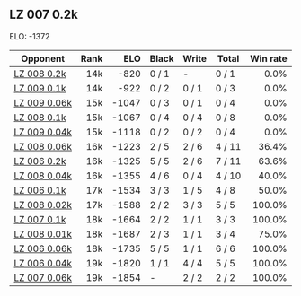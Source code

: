 ## LZ 007 0.2k ##

ELO: -1372

Opponent | Rank | ELO | Black | Write | Total | Win rate
---------|-----:|----:|-------|-------|-------|-------:
[LZ 008 0.2k](LZ%20008%200.2k.md) | 14k | -820 | 0 / 1 | - | 0 / 1 | 0.0%
[LZ 009 0.1k](LZ%20009%200.1k.md) | 14k | -922 | 0 / 2 | 0 / 1 | 0 / 3 | 0.0%
[LZ 009 0.06k](LZ%20009%200.06k.md) | 15k | -1047 | 0 / 3 | 0 / 1 | 0 / 4 | 0.0%
[LZ 008 0.1k](LZ%20008%200.1k.md) | 15k | -1067 | 0 / 4 | 0 / 4 | 0 / 8 | 0.0%
[LZ 009 0.04k](LZ%20009%200.04k.md) | 15k | -1118 | 0 / 2 | 0 / 2 | 0 / 4 | 0.0%
[LZ 008 0.06k](LZ%20008%200.06k.md) | 16k | -1223 | 2 / 5 | 2 / 6 | 4 / 11 | 36.4%
[LZ 006 0.2k](LZ%20006%200.2k.md) | 16k | -1325 | 5 / 5 | 2 / 6 | 7 / 11 | 63.6%
[LZ 008 0.04k](LZ%20008%200.04k.md) | 16k | -1355 | 4 / 6 | 0 / 4 | 4 / 10 | 40.0%
[LZ 006 0.1k](LZ%20006%200.1k.md) | 17k | -1534 | 3 / 3 | 1 / 5 | 4 / 8 | 50.0%
[LZ 008 0.02k](LZ%20008%200.02k.md) | 17k | -1588 | 2 / 2 | 3 / 3 | 5 / 5 | 100.0%
[LZ 007 0.1k](LZ%20007%200.1k.md) | 18k | -1664 | 2 / 2 | 1 / 1 | 3 / 3 | 100.0%
[LZ 008 0.01k](LZ%20008%200.01k.md) | 18k | -1687 | 2 / 3 | 1 / 1 | 3 / 4 | 75.0%
[LZ 006 0.06k](LZ%20006%200.06k.md) | 18k | -1735 | 5 / 5 | 1 / 1 | 6 / 6 | 100.0%
[LZ 006 0.04k](LZ%20006%200.04k.md) | 19k | -1820 | 1 / 1 | 4 / 4 | 5 / 5 | 100.0%
[LZ 007 0.06k](LZ%20007%200.06k.md) | 19k | -1854 | - | 2 / 2 | 2 / 2 | 100.0%
